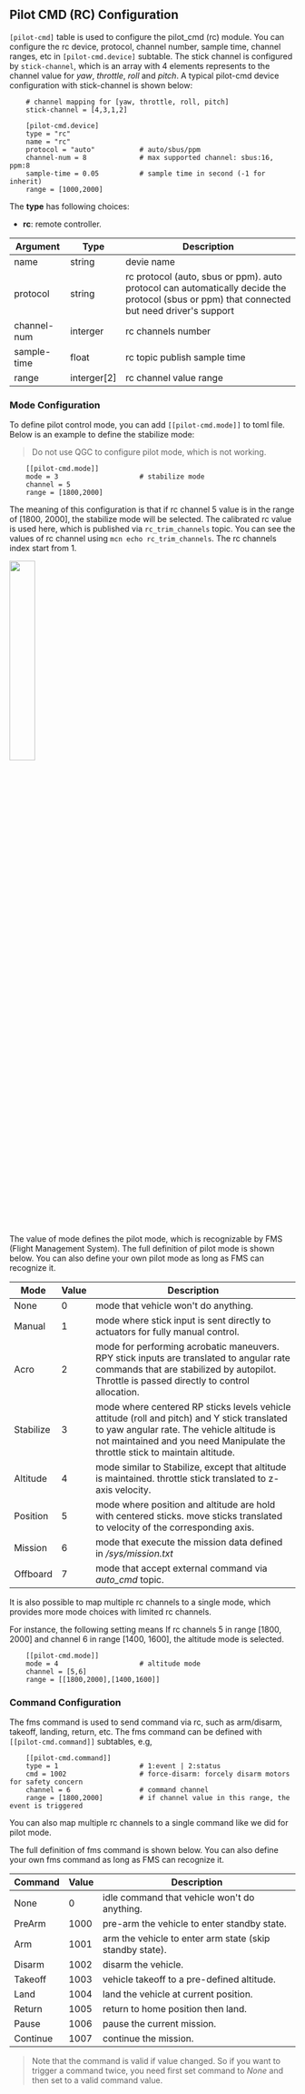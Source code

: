 ## Pilot CMD (RC) Configuration

`[pilot-cmd]` table is used to configure the pilot_cmd (rc) module. You can configure the rc device, protocol, channel number, sample time, channel ranges, etc in `[pilot-cmd.device]` subtable. The stick channel is configured by `stick-channel`, which is an array with 4 elements represents to the channel value for *yaw*, *throttle*, *roll* and *pitch*. A typical pilot-cmd device configuration with stick-channel is shown below:

```
    # channel mapping for [yaw, throttle, roll, pitch]
    stick-channel = [4,3,1,2]

    [pilot-cmd.device]
    type = "rc"
    name = "rc"
    protocol = "auto"           # auto/sbus/ppm
    channel-num = 8             # max supported channel: sbus:16, ppm:8
    sample-time = 0.05          # sample time in second (-1 for inherit)
    range = [1000,2000]
```

The **type** has following choices:

- **rc**: remote controller.

| Argument  | Type |  Description |
| ----------- | ------ | ----------- |
| name      | string | devie name       |
| protocol | string | rc protocol (auto, sbus or ppm). auto protocol can automatically decide the protocol (sbus or ppm) that connected but need driver's support      |
| channel-num | interger | rc channels number |
| sample-time | float | rc topic publish sample time |
| range | interger[2] | rc channel value range |

### Mode Configuration

To define pilot control mode, you can add `[[pilot-cmd.mode]]` to toml file. Below is an example to define the stabilize mode:

> Do not use QGC to configure pilot mode, which is not working. 

```
    [[pilot-cmd.mode]]
    mode = 3                    # stabilize mode
    channel = 5
    range = [1800,2000]
```

The meaning of this configuration is that if rc channel 5 value is in the range of [1800, 2000], the stabilize mode will be selected. The calibrated rc value is used here, which is published via `rc_trim_channels` topic. You can see the values of rc channel using `mcn echo rc_trim_channels`. The rc channels index start from 1.

<img src="figures/rc_trim_channels.png" width="30%">

The value of mode defines the pilot mode, which is recognizable by FMS (Flight Management System). The full definition of pilot mode is shown below. You can also define your own pilot mode as long as FMS can recognize it.

| Mode | Value | Description |
|----------|----------|----------|
|   None |    0   | mode that vehicle won't do anything. |
|   Manual |    1   | mode where stick input is sent directly to actuators for fully manual control. |
|   Acro |    2   | mode for performing acrobatic maneuvers. RPY stick inputs are translated to angular rate commands that are stabilized by autopilot. Throttle is passed directly to control allocation. |
|   Stabilize |    3   | mode where centered RP sticks levels vehicle attitude (roll and pitch) and Y stick translated to yaw angular rate. The vehicle altitude is not maintained and you need Manipulate the throttle stick to maintain altitude.  |
|   Altitude |    4   | mode similar to Stabilize, except that altitude is maintained. throttle stick translated to z-axis velocity. |
|   Position |    5   | mode where position and altitude are hold with centered sticks. move sticks translated to velocity of the corresponding axis. |
|   Mission |    6   | mode that execute the mission data defined in */sys/mission.txt* |
|   Offboard |    7   | mode that accept external command via *auto_cmd* topic. |

It is also possible to map multiple rc channels to a single mode, which provides more mode choices with limited rc channels. 

For instance, the following setting means If rc channels 5 in range [1800, 2000] and channel 6 in range [1400, 1600], the altitude mode is selected.

```
    [[pilot-cmd.mode]]
    mode = 4                    # altitude mode
    channel = [5,6]
    range = [[1800,2000],[1400,1600]]
```

### Command Configuration

The fms command is used to send command via rc, such as arm/disarm, takeoff, landing, return, etc. The fms command can be defined with `[[pilot-cmd.command]]` subtables, e.g,

```
    [[pilot-cmd.command]]
    type = 1                    # 1:event | 2:status
    cmd = 1002                  # force-disarm: forcely disarm motors for safety concern
    channel = 6                 # command channel
    range = [1800,2000]         # if channel value in this range, the event is triggered
```

You can also map multiple rc channels to a single command like we did for pilot mode.

The full definition of fms command is shown below. You can also define your own fms command as long as FMS can recognize it.

| Command | Value | Description |
|----------|----------|----------|
|   None |    0   | idle command that vehicle won't do anything. |
|   PreArm |    1000   | pre-arm the vehicle to enter standby state. |
|   Arm |    1001   | arm the vehicle to enter arm state (skip standby state). |
|   Disarm |    1002   | disarm the vehicle. |
|   Takeoff |    1003   | vehicle takeoff to a pre-defined altitude. |
|   Land |    1004   | land the vehicle at current position. |
|   Return |    1005   | return to home position then land. |
|   Pause |    1006   | pause the current mission. |
|   Continue |    1007   | continue the mission. |

> Note that the command is valid if value changed. So if you want to trigger a command twice, you need first set command to *None* and then set to a valid command value.